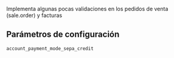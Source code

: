 Implementa algunas pocas validaciones en los pedidos de venta (sale.order) y facturas

## Parámetros de configuración
```
account_payment_mode_sepa_credit
```
